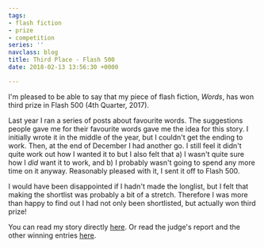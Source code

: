 ```yaml
---
tags:
- flash fiction
- prize
- competition
series: ''
navclass: blog
title: Third Place - Flash 500
date: 2018-02-13 13:56:30 +0000

---
```

I'm pleased to be able to say that my piece of flash fiction, _Words_, has won third prize in Flash 500 (4th Quarter, 2017).

Last year I ran a series of posts about favourite words. The suggestions people gave me for their favourite words gave me the idea for this story. I initially wrote it in the middle of the year, but I couldn't get the ending to work. Then, at the end of December I had another go. I still feel it didn't quite work out how I wanted it to but I also felt that a) I wasn't quite sure how I _did_ want it to work, and b) I probably wasn't going to spend any more time on it anyway. Reasonably pleased with it, I sent it off to Flash 500.

I would have been disappointed if I hadn't made the longlist, but I felt that making the shortlist was probably a bit of a stretch. Therefore I was more than happy to find out I had not only been shortlisted, but actually won third prize!

You can read my story directly [here](http://www.flash500.com/index_files/fqt17.htm). Or read the judge's report and the other winning entries [here](http://www.flash500.com/index_files/wfqu2017.htm).